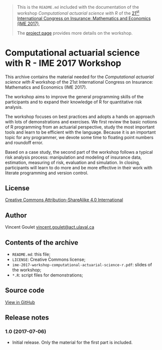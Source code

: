 > This is the `README.md` included with the documentation of the
> workshop *Computational actuarial science with R* of
> the
> [21<sup>st</sup> International Congress on Insurance: Mathematics and Economics (IME 2017)](https://fam.tuwien.ac.at/events/ime2017/),
>
> The [project page](https://vigou3.github.io/ime-2017-workshop-computational-actuarial-science-r)
> provides more details on the workshop.

# Computational actuarial science with R - IME 2017 Workshop

This archive contains the material needed for the *Computational
actuarial science with R* workshop of the 21st International Congress
on Insurance: Mathematics and Economics (IME 2017).

The workshop aims to improve the general programming skills of the
participants and to expand their knowledge of R for quantitative risk
analysis.

The workshop focuses on best practices and adopts a hands on approach
with lots of demonstrations and exercises. We first review the
basic notions of R programming from an actuarial perspective, study
the most important tools and learn to be efficient with the language.
Because it is an important topic for any programmer, we devote
some time to floating point numbers and roundoff error.

Based on a case study, the second part of the workshop follows a
typical risk analysis process: manipulation and modeling of insurance
data, estimation, measuring of risk, evaluation and simulation. In
closing, participants will learn to do more and be more effective in
their work with literate programming and version control.

## License

[Creative Commons Attribution-ShareAlike 4.0 International](https://creativecommons.org/licenses/by-sa/4.0/deed.en)

## Author

Vincent Goulet <vincent.goulet@act.ulaval.ca>

## Contents of the archive

- `README.md`: this file;
- `LICENSE`: Creative Commons license;
- `ime-2017-workshop-computational-actuarial-science-r.pdf`: slides of
  the workshop;
- `*.R`: script files for demonstrations;

## Source code

[View in GitHub](http://github.com/vigou3/ime-2017-workshop-computational-actuarial-science-r/)

## Release notes

### 1.0 (2017-07-06)

- Initial release. Only the material for the first part is included.
